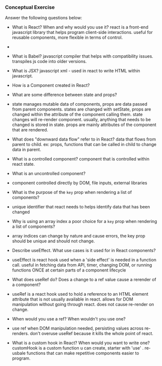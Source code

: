 ### Conceptual Exercise

Answer the following questions below:

- What is React? When and why would you use it?
 react is a front-end javascript library that helps program client-side interactions. useful for reusable components, more flexible in terms of control.
- 
- What is Babel?
javascript compiler that helps with compatibility issues. transpiles js code into older versions. 

- What is JSX?
javascript xml - used in react to write HTML within javascript.

- How is a Component created in React?

- What are some difference between state and props?
- state manages mutable data of components, props are data passed from parent components. states are changed with setState, props are changed within the attribute of the component calling them. state changes will re-render component. usually, anything that needs to be changed is stored in state. props are mainly attributes of the component that are rendered.

- What does "downward data flow" refer to in React?
  data that flows from parent to child. ex: props, functions that can be called in child to change data in parent.

- What is a controlled component?
component that is controlled within react state.

- What is an uncontrolled component?
- component controlled directly by DOM, file inputs, external libraries

- What is the purpose of the `key` prop when rendering a list of components?
- unique identifier that react needs to helps identify data that has been changed

- Why is using an array index a poor choice for a `key` prop when rendering a list of components?
- array indices can change by nature and cause errors, the key prop should be unique and should not change.

- Describe useEffect.  What use cases is it used for in React components?
- useEffect is react hook used when a 'side effect' is needed in a function call. useful in fetching data from API, timer, changing DOM, or running functions ONCE at certain parts of a component lifecycle

- What does useRef do?  Does a change to a ref value cause a rerender of a component?
- useRef is a react hook used to hold a reference to an HTML element attribute that is not usually available in react. allows for DOM manipulation without going through react. does not cause re-render on change.

- When would you use a ref? When wouldn't you use one?
- use ref when DOM manipulation needed, persisting values across re-renders. don't overuse useRef because it kills the whole point of react. 

- What is a custom hook in React? When would you want to write one?
customHook is a custom function u can create, starter with 'use' . re-usbale functions that can make repetitive components easier to program. 